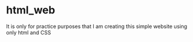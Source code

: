# html_web
It is only for practice purposes that I am creating this simple website using only html and CSS


